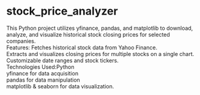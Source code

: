 # stock_price_analyzer
This Python project utilizes yfinance, pandas, and matplotlib to download, analyze, and visualize historical stock closing prices for selected companies.<br>
Features:  Fetches historical stock data from Yahoo Finance.<br>
Extracts and visualizes closing prices for multiple stocks on a single chart.<br>
Customizable date ranges and stock tickers.<br>
Technologies Used:Python<br>
yfinance for data acquisition<br>
pandas for data manipulation<br>
matplotlib & seaborn for data visualization.
